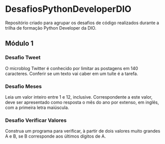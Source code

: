 # DesafiosPythonDeveloperDIO
Repositório criado para agrupar os desafios de código realizados durante a trilha de formação Python Developer da DIO.

## Módulo 1

### Desafio Tweet
 O microblog Twitter é conhecido por limitar as postagens em 140 caracteres. Conferir se um texto vai caber em um tuíte é a tarefa.
### Desafio Meses
Leia um valor inteiro entre 1 e 12, inclusive. Correspondente a este valor, deve ser apresentado como resposta o mês do ano por extenso, em inglês, com a primeira letra maiúscula.
### Desafio Verificar Valores
Construa um programa para verificar, à partir de dois valores muito grandes A e B, se B corresponde aos últimos dígitos de A.

